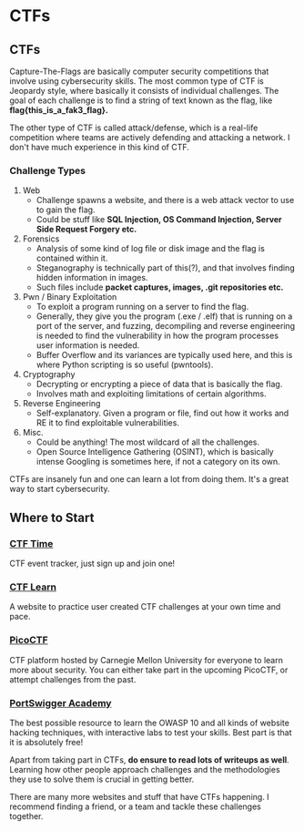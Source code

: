 # CTFs

## CTFs

Capture-The-Flags are basically computer security competitions that involve using cybersecurity skills. The most common type of CTF is Jeopardy style, where basically it consists of individual challenges. The goal of each challenge is to find a string of text known as the flag, like **flag{this\_is\_a\_fak3\_flag}.**&#x20;

The other type of CTF is called attack/defense, which is a real-life competition where teams are actively defending and attacking a network. I don't have much experience in this kind of CTF.

### Challenge Types

1. Web
   * Challenge spawns a website, and there is a web attack vector to use to gain the flag.
   * Could be stuff like **SQL Injection, OS Command Injection, Server Side Request Forgery etc.**
2. Forensics
   * Analysis of some kind of log file or disk image and the flag is contained within it.
   * Steganography is technically part of this(?), and that involves finding hidden information in images.
   * Such files include **packet captures, images, .git repositories etc.**
3. Pwn / Binary Exploitation
   * To exploit a program running on a server to find the flag.
   * Generally, they give you the program (.exe / .elf) that is running on a port of the server, and fuzzing, decompiling and reverse engineering is needed to find the vulnerability in how the program processes user information is needed.&#x20;
   * Buffer Overflow and its variances are typically used here, and this is where Python scripting is so useful (pwntools).&#x20;
4. Cryptography
   * Decrypting or encrypting a piece of data that is basically the flag.
   * Involves math and exploiting limitations of certain algorithms.&#x20;
5. Reverse Engineering
   * Self-explanatory. Given a program or file, find out how it works and RE it to find exploitable vulnerabilities.&#x20;
6. Misc.
   * Could be anything! The most wildcard of all the challenges.&#x20;
   * Open Source Intelligence Gathering (OSINT), which is basically intense Googling is sometimes  here, if not a category on its own.&#x20;

CTFs are insanely fun and one can learn a lot from doing them. It's a great way to start cybersecurity.

## Where to Start

### [CTF Time](ctfs.md#https-ctftime.org-ctftime)

CTF event tracker, just sign up and join one!

### [CTF Learn](ctfs.md#ctf-learn-https-ctflearn.com)

A website to practice user created CTF challenges at your own time and pace.

### ****[**PicoCTF**](https://portswigger.net/web-security)****

CTF platform hosted by Carnegie Mellon University for everyone to learn more about security. You can either take part in the upcoming PicoCTF, or attempt challenges from the past.

### [PortSwigger Academy](https://portswigger.net/web-security)

The best possible resource to learn the OWASP 10 and all kinds of website hacking techniques, with interactive labs to test your skills. Best part is that it is absolutely free!

Apart from taking part in CTFs, **do ensure to read lots of writeups as well**. Learning how other people approach challenges and the methodologies they use to solve them is crucial in getting better.&#x20;

There are many more websites and stuff that have CTFs happening. I recommend finding a friend, or a team and tackle these challenges together.
